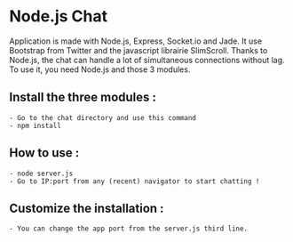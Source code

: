 Node.js Chat
===

Application is made with Node.js, Express, Socket.io and Jade.
It use Bootstrap from Twitter and the javascript librairie SlimScroll.
Thanks to Node.js, the chat can handle a lot of simultaneous connections without lag.
To use it, you need Node.js and those 3 modules.

## Install the three modules :

	- Go to the chat directory and use this command
	- npm install 


## How to use :

	- node server.js
	- Go to IP:port from any (recent) navigator to start chatting !

## Customize the installation :

	- You can change the app port from the server.js third line.



